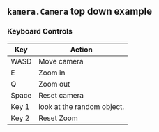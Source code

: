 ## `kamera.Camera` top down example

### Keyboard Controls

| Key   | Action                     |
| ----- | -------------------------- |
| WASD  | Move camera                |
| E     | Zoom in                    |
| Q     | Zoom out                   |
| Space | Reset camera               |
| Key 1 | look at the random object. |
| Key 2 | Reset Zoom                 |